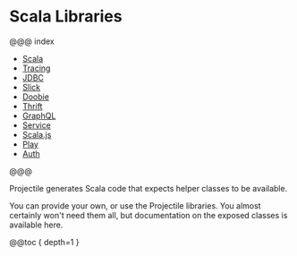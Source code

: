 # Scala Libraries

@@@ index

* [Scala](scala.md)
* [Tracing](tracing.md)
* [JDBC](jdbc.md)
* [Slick](slick.md)
* [Doobie](doobie.md)
* [Thrift](thrift.md)
* [GraphQL](graphql.md)
* [Service](service.md)
* [Scala.js](scalajs.md)
* [Play](play.md)
* [Auth](auth.md)

@@@

Projectile generates Scala code that expects helper classes to be available. 

You can provide your own, or use the Projectile libraries. 
You almost certainly won't need them all, but documentation on the exposed classes is available here.

@@toc { depth=1 }
